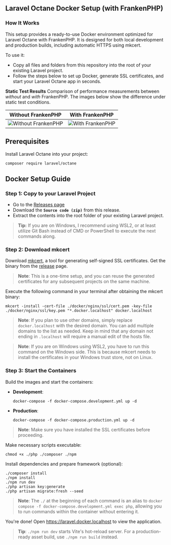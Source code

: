 ## Laravel Octane Docker Setup (with FrankenPHP)
### How It Works
This setup provides a ready-to-use Docker environment optimized for Laravel Octane with FrankenPHP. It is designed for both local development and production builds, including automatic HTTPS using mkcert.

To use it:
- Copy all files and folders from this repository into the root of your existing Laravel project.
- Follow the steps below to set up Docker, generate SSL certificates, and start your Laravel Octane app in seconds.

**Static Test Results**
Comparison of performance measurements between *without* and *with* FrankenPHP.   The images below show the difference under static test conditions.

| Without FrankenPHP | With FrankenPHP |
| --- | --- |
| ![Without FrankenPHP](https://dl.dropboxusercontent.com/scl/fi/lb72q5zzi6q2f6bdny5pn/with_out_franken_php.jpeg?rlkey=vew9og9gda25u7ofdq2vlsesd&e=1&st=d3nlrnvs&dl=0) | ![With FrankenPHP](https://dl.dropboxusercontent.com/scl/fi/ibskidxfhtgsx55ykrolw/with_franken_php.jpeg?rlkey=j9dnhycufuttrrcptjm4h786m&e=1&st=yqofcch2&dl=0) |

## Prerequisites

Install Laravel Octane into your project:

```shell
composer require laravel/octane
```

## Docker Setup Guide

### Step 1: Copy to your Laravel Project
- Go to the [Releases page](https://github.com/adityarizqi/Docker-Laravel-FrankenPHP-NginX/releases)  
- Download the **`Source code (zip)`** from this release.  
- Extract the contents into the root folder of your existing Laravel project.
  
> **Tip:** If you are on Windows, I recommend using WSL2, or at least utilize Git Bash instead of CMD or PowerShell to execute the next commands along.

### Step 2: Download mkcert

Download [mkcert](https://github.com/FiloSottile/mkcert), a tool for generating self-signed SSL certificates. Get the binary from the [release](https://github.com/FiloSottile/mkcert/releases) page.

> **Note**: This is a one-time setup, and you can reuse the generated certificates for any subsequent projects on the same machine.

Execute the following command in your terminal after obtaining the mkcert binary:

```shell
mkcert -install -cert-file ./docker/nginx/ssl/cert.pem -key-file ./docker/nginx/ssl/key.pem "*.docker.localhost" docker.localhost
```

> **Note**: If you plan to use other domains, simply replace `docker.localhost` with the desired domain. You can add multiple domains to the list as needed. Keep in mind that any domain not ending in `.localhost` will require a manual edit of the hosts file.

> **Note**: If you are on Windows using WSL2, you have to run this command on the Windows side. This is because mkcert needs to install the certificates in your Windows trust store, not on Linux.

### Step 3: Start the Containers

Build the images and start the containers:

- **Development**:

    ```shell
    docker-compose -f docker-compose.development.yml up -d
    ```

- **Production**:

    ```shell
    docker-compose -f docker-compose.production.yml up -d
    ```

> **Note**: Make sure you have installed the SSL certificates before proceeding.

Make necessary scripts executable:

```shell
chmod +x ./php ./composer ./npm
```

Install dependencies and prepare framework (optional):

```shell
./composer install
./npm install
./npm run dev
./php artisan key:generate
./php artisan migrate:fresh --seed
```

> **Note**: The `./` at the beginning of each command is an alias to `docker compose -f docker-compose.development.yml exec php`, allowing you to run commands within the container without entering it.

You're done! Open https://laravel.docker.localhost to view the application.

> **Tip**: `./npm run dev` starts Vite's hot-reload server. For a production-ready asset build, use `./npm run build` instead.
